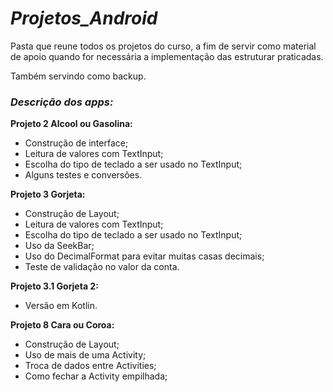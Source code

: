 # *Projetos_Android*
 Pasta que reune todos os projetos do curso, a fim de servir como material de apoio quando for necessária a implementação das estruturar praticadas.
 
 Também servindo como backup.


### *Descrição dos apps:*
__Projeto 2 Alcool ou Gasolina:__
  * Construção de interface;
  * Leitura de valores com TextInput;
  * Escolha do tipo de teclado a ser usado no TextInput;
  * Alguns testes e conversões.
  
__Projeto 3 Gorjeta:__
  * Construção de Layout;
  * Leitura de valores com TextInput;
  * Escolha do tipo de teclado a ser usado no TextInput;
  * Uso da SeekBar;
  * Uso do DecimalFormat para evitar muitas casas decimais;
  * Teste de validação no valor da conta.
  
  __Projeto 3.1 Gorjeta 2:__
  * Versão em Kotlin.
  
  __Projeto 8 Cara ou Coroa:__
  * Construção de Layout;
  * Uso de mais de uma Activity;
  * Troca de dados entre Activities;
  * Como fechar a Activity empilhada;
